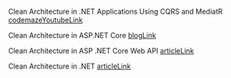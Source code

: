 Clean Architecture in .NET Applications Using CQRS and MediatR [codemazeYoutubeLink](https://www.youtube.com/watch?v=gpf6AIImloU)

Clean Architecture in ASP.NET Core [blogLink](https://blog.ndepend.com/clean-architecture-for-asp-net-core-solution/)

Clean Architecture in ASP .NET Core Web API [articleLink](https://medium.com/%40mohanedzekry/clean-architecture-in-asp-net-core-web-api-d44e33893e1d)

Clean Architecture in .NET [articleLink](https://code-maze.com/dotnet-clean-architecture/)

